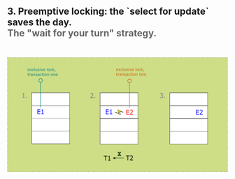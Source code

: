 <h2>3. Preemptive locking: the `select for update` saves the day.<br/>
<span style="color:rgb(99,99,99)">The "wait for your turn" strategy.</span>
<br/><br/></h2>

![](../../../../../../../../../scenario1b.png)